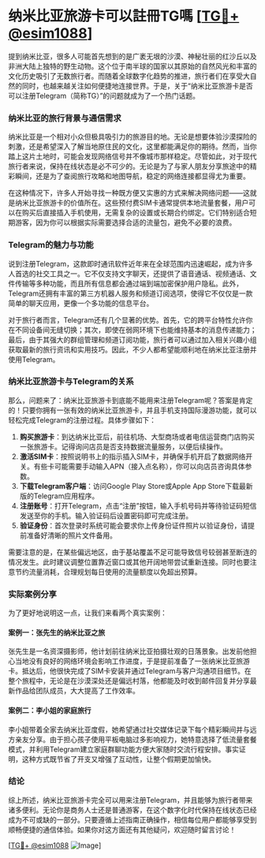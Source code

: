# 纳米比亚旅游卡可以註冊TG嗎 [[TG💪+ @esim1088](https://t.me/s/esim1088)]

提到纳米比亚，很多人可能首先想到的是广袤无垠的沙漠、神秘壮丽的红沙丘以及非洲大陆上独特的野生动物。这个位于南半球的国家以其原始的自然风光和丰富的文化历史吸引了无数旅行者。而随着全球数字化趋势的推进，旅行者们在享受大自然的同时，也越来越关注如何便捷地连接世界。于是，关于“纳米比亚旅游卡是否可以注册Telegram（简称TG）”的问题就成为了一个热门话题。

### 纳米比亚的旅行背景与通信需求

纳米比亚是一个相对小众但极具吸引力的旅游目的地。无论是想要体验沙漠探险的刺激，还是希望深入了解当地原住民的文化，这里都能满足你的期待。然而，当你踏上这片土地时，可能会发现网络信号并不像城市那样稳定。尽管如此，对于现代旅行者来说，保持在线状态是必不可少的。无论是为了与家人朋友分享旅途中的精彩瞬间，还是为了查阅旅行攻略和地图导航，稳定的网络连接都显得尤为重要。

在这种情况下，许多人开始寻找一种既方便又实惠的方式来解决网络问题——这就是纳米比亚旅游卡的价值所在。这些预付费SIM卡通常提供本地流量套餐，用户可以在购买后直接插入手机使用，无需复杂的设置或长期合约绑定。它们特别适合短期游客，因为你可以根据实际需要选择合适的流量包，避免不必要的浪费。

### Telegram的魅力与功能

说到注册Telegram，这款即时通讯软件近年来在全球范围内迅速崛起，成为许多人首选的社交工具之一。它不仅支持文字聊天，还提供了语音通话、视频通话、文件传输等多种功能，而且所有信息都会通过端到端加密保护用户隐私。此外，Telegram还拥有丰富的第三方机器人服务和频道订阅选项，使得它不仅仅是一款简单的聊天应用，更像一个多功能的信息平台。

对于旅行者而言，Telegram还有几个显著的优势。首先，它的跨平台特性允许你在不同设备间无缝切换；其次，即使在弱网环境下也能维持基本的消息传递能力；最后，由于其强大的群组管理和频道订阅功能，旅行者可以通过加入相关兴趣小组获取最新的旅行资讯和实用技巧。因此，不少人都希望能顺利地在纳米比亚注册并使用Telegram。

### 纳米比亚旅游卡与Telegram的关系

那么，问题来了：纳米比亚旅游卡到底能不能用来注册Telegram呢？答案是肯定的！只要你拥有一张有效的纳米比亚旅游卡，并且手机支持国际漫游功能，就可以轻松完成Telegram的注册过程。具体步骤如下：

1. **购买旅游卡**：到达纳米比亚后，前往机场、大型商场或者电信运营商门店购买一张旅游卡。记得询问店员是否支持数据流量服务，以便后续操作。
2. **激活SIM卡**：按照说明书上的指示插入SIM卡，并确保手机开启了数据网络开关。有些卡可能需要手动输入APN（接入点名称），你可以向店员咨询具体参数。
3. **下载Telegram客户端**：访问Google Play Store或Apple App Store下载最新版的Telegram应用程序。
4. **注册账号**：打开Telegram，点击“注册”按钮，输入手机号码并等待验证码短信发送至你的手机。输入验证码后设置密码即可完成注册。
5. **验证身份**：首次登录时系统可能会要求你上传身份证件照片以验证身份，请提前准备好清晰的照片文件备用。

需要注意的是，在某些偏远地区，由于基站覆盖不足可能导致信号较弱甚至断连的情况发生。此时建议调整位置靠近窗口或其他开阔地带尝试重新连接。同时也要注意节约流量消耗，合理规划每日使用的流量额度以免超出预算。

### 实际案例分享

为了更好地说明这一点，让我们来看两个真实案例：

#### 案例一：张先生的纳米比亚之旅
张先生是一名资深摄影师，他计划前往纳米比亚拍摄壮观的日落景象。出发前他担心当地没有良好的网络环境会影响工作进度，于是提前准备了一张纳米比亚旅游卡。抵达后，他很快完成了SIM卡安装并通过Telegram与客户沟通项目细节。在整个旅程中，无论是在沙漠深处还是偏远村落，他都能及时收到邮件回复并分享最新作品给团队成员，大大提高了工作效率。

#### 案例二：李小姐的家庭旅行
李小姐带着全家去纳米比亚度假，她希望通过社交媒体记录下每个精彩瞬间并与远方亲友分享。由于担心孩子使用平板电脑过多影响视力，她特意选择了低流量套餐模式，并利用Telegram建立家庭群聊功能方便大家随时交流行程安排。事实证明，这种方式既节省了开支又增强了互动性，让整个假期更加愉快。

### 结论

综上所述，纳米比亚旅游卡完全可以用来注册Telegram，并且能够为旅行者带来诸多便利。无论你是商务人士还是普通游客，在这个数字化时代保持在线状态已经成为不可或缺的一部分。只要遵循上述指南正确操作，相信每位用户都能够享受到顺畅便捷的通信体验。如果你对这方面还有其他疑问，欢迎随时留言讨论！

[[TG💪+ @esim1088](https://t.me/s/esim1088) ![Image](https://i.postimg.cc/4NQfJmqS/Snipaste-2025-05-13-00-14-12.png)]